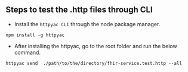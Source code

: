 ## Steps to test the .http files through CLI

- Install the `httpyac CLI` through the node package manager.

`npm install -g httpyac`

- After installing the httpyac, go to the root folder and run the below command.

`httpyac send  ./path/to/the/directory/fhir-service.test.http --all`
